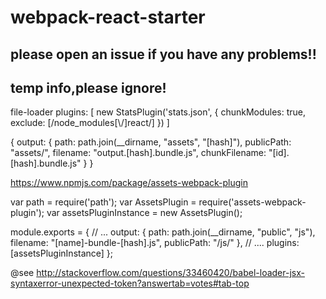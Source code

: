 # webpack-react-starter
 
## please open an issue if you have any problems!! 

## temp info,please ignore! 
 file-loader
 plugins: [
    new StatsPlugin('stats.json', {
      chunkModules: true,
      exclude: [/node_modules[\\\/]react/]
    })
 ]

{
    output: {
        path: path.join(__dirname, "assets", "[hash]"),
        publicPath: "assets/",
        filename: "output.[hash].bundle.js",
        chunkFilename: "[id].[hash].bundle.js"
    }
}

https://www.npmjs.com/package/assets-webpack-plugin

var path = require('path');
var AssetsPlugin = require('assets-webpack-plugin');
var assetsPluginInstance = new AssetsPlugin();
 
module.exports = {
    // ... 
    output: {
        path: path.join(__dirname, "public", "js"),
        filename: "[name]-bundle-[hash].js",
        publicPath: "/js/"
    },
    // .... 
    plugins: [assetsPluginInstance]
};

@see http://stackoverflow.com/questions/33460420/babel-loader-jsx-syntaxerror-unexpected-token?answertab=votes#tab-top






